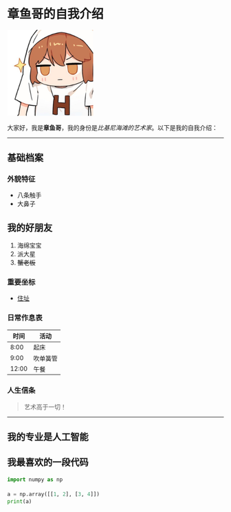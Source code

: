 # 章鱼哥的自我介绍

<img src = "1.jpg" width="200" alt="章鱼哥形象">

大家好，我是**章鱼哥**，我的身份是*比基尼海滩的艺术家*。以下是我的自我介绍：

---

## 基础档案

### 外貌特征
- 八条触手
- 大鼻子

## 我的好朋友
1. 海绵宝宝
2. 派大星
3. ~~蟹老板~~

### 重要坐标
- [住址](https://spongebob.fandom.com/wiki/Squidward_Tentacles)

### 日常作息表
| 时间 | 活动 |
| ---- | ---- |
| 8:00 | 起床 |
| 9:00 | 吹单簧管 |
| 12:00 | 午餐 |

### 人生信条
> 艺术高于一切！

---

## 我的专业是人工智能
## 我最喜欢的一段代码

```python
import numpy as np

a = np.array([[1, 2], [3, 4]])
print(a)

